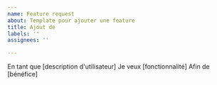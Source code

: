 ```yaml
---
name: Feature request
about: Template pour ajouter une feature
title: Ajout de
labels: ''
assignees: ''

---
```


En tant que [description d'utilisateur]
Je veux [fonctionnalité]
Afin de [bénéfice]
